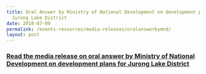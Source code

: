 ```yaml
---
title: Oral Answer by Ministry of National Development on development plans for
  Jurong Lake District
date: 2018-07-09
permalink: /events-resources/media-releases/oralanswerbymnd/
layout: post
---
```

<h3 style="color:#124596; font-weight:bold;"><a href="https://www.mnd.gov.sg/newsroom/parliament-matters/q-as/view/oral-answer-by-ministry-of-national-development-on-development-plans-for-jurong-lake-district">Read the media release on oral answer by Ministry of National Development on development plans for Jurong Lake District</a></h3>